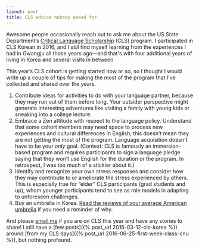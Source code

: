 ```yaml
---
layout: post
title: CLS advice nobody asked for
---
```


Awesome people occasionally reach out to ask me about the US State Department’s
[Critical Language Scholarship](https://clscholarship.org/) (CLS) program.
I participated in CLS Korean in
2016, and I *still* find myself learning from the experiences I had in Gwangju
all those years ago—and that's with four additional years of living in Korea
and several visits in between.

This year’s CLS cohort is getting started now or so, so I thought I would
write up a couple of tips for making the most of the program that I’ve
collected and shared over the years.

1. Contribute ideas for activities to do with your language partner, because
   they may run out of them before long. Your outsider perspective might
   generate interesting adventures like visiting a family with young kids or
   sneaking into a college lecture.
2. Embrace a Zen attitude with respect to the language policy. Understand that
   some cohort members may need space to process new experiences and cultural
   differences in English; this doesn’t mean they are not getting the most of
   the program. Language acquisition doesn't have to be your *only* goal.
   (Context: CLS is famously an immersion-based program and requires
   participants to sign a language pledge saying that they won’t use English for
   the duration or the program. In retrospect, I was too much of a stickler
   about it.)
3. Identify and recognize your own stress responses and consider how they may
   contribute to or ameliorate the stress experienced by others. This is
   especially true for “elder” CLS participants (grad students and up), whom
   younger participants tend to see as role models in adapting to unforeseen
   challenges.
4. Buy an umbrella in Korea.
   [Read the reviews of your average American umbrella](https://www.cvs.com/shop/weather-station-folding-automatic-oversize-umbrella-assorted-colors-prodid-457782-reviews)
   if you need a reminder of why.

And please <a href="mailto:{{site.email}}">email me</a> if you are on CLS this
year and have any stories to share! I still have a
[few posts]({% post_url 2016-03-12-cls-korea %}) around
[from my CLS days]({% post_url 2016-06-25-first-week-class-cnu %}), but nothing
profound.
